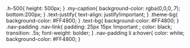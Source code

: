 
.h-500{
    height: 500px;
}
.my-caption{
    background-color: rgba(0,0,0,.7);
    bottom:200px;
}
.text-justify{
    text-align: justify!important;
}
.theme-bg{
    background-color: #FF4800;
}
.text-bg{
    background-color: #FF4800;
}
.nav-padding .nav-link{
    padding: 25px 15px !important ;
    color: black;
    transition: .5s;
    font-weight: bolder;
}
.nav-padding li a:hover{
    color: white;
    background-color: #FF4800;
}
